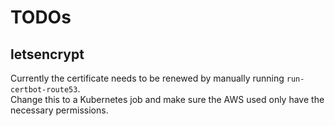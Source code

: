 # TODOs

## letsencrypt

Currently the certificate needs to be renewed by manually running `run-certbot-route53`.  
Change this to a Kubernetes job and make sure the AWS used only have the necessary permissions.  

